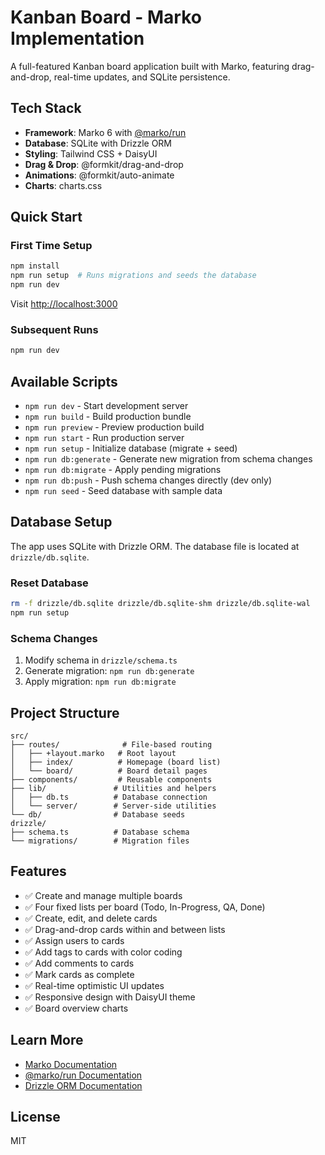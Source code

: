 # Kanban Board - Marko Implementation

A full-featured Kanban board application built with Marko, featuring drag-and-drop, real-time updates, and SQLite persistence.

## Tech Stack

- **Framework**: Marko 6 with [@marko/run](https://github.com/marko-js/run)
- **Database**: SQLite with Drizzle ORM
- **Styling**: Tailwind CSS + DaisyUI
- **Drag & Drop**: @formkit/drag-and-drop
- **Animations**: @formkit/auto-animate
- **Charts**: charts.css

## Quick Start

### First Time Setup

```bash
npm install
npm run setup  # Runs migrations and seeds the database
npm run dev
```

Visit [http://localhost:3000](http://localhost:3000)

### Subsequent Runs

```bash
npm run dev
```

## Available Scripts

- `npm run dev` - Start development server
- `npm run build` - Build production bundle
- `npm run preview` - Preview production build
- `npm run start` - Run production server
- `npm run setup` - Initialize database (migrate + seed)
- `npm run db:generate` - Generate new migration from schema changes
- `npm run db:migrate` - Apply pending migrations
- `npm run db:push` - Push schema changes directly (dev only)
- `npm run seed` - Seed database with sample data

## Database Setup

The app uses SQLite with Drizzle ORM. The database file is located at `drizzle/db.sqlite`.

### Reset Database

```bash
rm -f drizzle/db.sqlite drizzle/db.sqlite-shm drizzle/db.sqlite-wal
npm run setup
```

### Schema Changes

1. Modify schema in `drizzle/schema.ts`
2. Generate migration: `npm run db:generate`
3. Apply migration: `npm run db:migrate`

## Project Structure

```
src/
├── routes/              # File-based routing
│   ├── +layout.marko   # Root layout
│   ├── index/          # Homepage (board list)
│   └── board/          # Board detail pages
├── components/         # Reusable components
├── lib/               # Utilities and helpers
│   ├── db.ts          # Database connection
│   └── server/        # Server-side utilities
└── db/                # Database seeds
drizzle/
├── schema.ts          # Database schema
└── migrations/        # Migration files
```

## Features

- ✅ Create and manage multiple boards
- ✅ Four fixed lists per board (Todo, In-Progress, QA, Done)
- ✅ Create, edit, and delete cards
- ✅ Drag-and-drop cards within and between lists
- ✅ Assign users to cards
- ✅ Add tags to cards with color coding
- ✅ Add comments to cards
- ✅ Mark cards as complete
- ✅ Real-time optimistic UI updates
- ✅ Responsive design with DaisyUI theme
- ✅ Board overview charts

## Learn More

- [Marko Documentation](https://markojs.com/)
- [@marko/run Documentation](https://github.com/marko-js/run)
- [Drizzle ORM Documentation](https://orm.drizzle.team/)

## License

MIT
